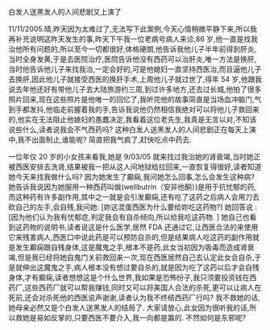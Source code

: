白发人送黑发人的人间悲剧又上演了

11/11/2005.晴,昨天因为太难过了,无法写下此案例,今天心情稍微平静下来,所以我再补充说明这昨天发生的事,昨天下午我一位老病号病人来诊,86 岁,他一直是找我治他所有问题的,所以至今一切都很好,体格硬朗,他告诉我他儿子半年前得到肝炎,当时全身发黄,于是去医院治疗,医院告诉他没有西药可以治肝炎,唯一方法是换肝,当时他告诉他儿子来找我治,一定会好的,可是他媳妇一直坚持西医治,而且逼他儿子去换肝,因此他儿子就接受西医的换肝手术,上周他儿子就过世了,得年 54 岁,他跟我说去年他还好有带他儿子去大陆旅游约三周,到过许多地方,还去过长城,他拍了很多照片回来,现在这些照片是他唯一的回忆了,我听完他的故事简直是当场血冲脑门,气到手都发抖,他临走前握着我的手,告诉我说他仍然相信我绝对可以将他儿子救回来的,他实在无法阻止他媳妇的愚蠢决定,我看着这位老先生,我真是无言以对,不知该说些什么,读者说我会不气西药吗? 这种白发人送黑发人的人间悲剧正在每天上演中,我不出面制止,谁能呢? 简直把我气疯了,赶快吃点中药去.

一位年仅 20 岁的小女孩来看我,她是 9/03/05 就来找过我治她的肾衰竭,当时她正被西医安排去洗肾,结果被我一把从这人间地狱给拉回来,一直恢复得很好,读者知道她今天来找我做什么吗? 因为她发生了癫痫,我问她怎么回事,怎么会发生这种病? 她告诉我说因为她服用一种西药叫做(wellbutrin（安非他酮）)是用于抗忧郁的药,而这种药有许多副作用,其中之一就是会引发癫痫,还有吃了这药之后病人会用刀去砍自己的左手,会自残,我问她: [妳这混蛋西医为什么要给妳吃这药物?] 她回答说 : [因为他们认为我有忧郁症,判定我会有自杀倾向,所以给我吃这药物. ] 她自己也看到这药物的说明书,读者说这是什么医学,居然 FDA 还通过它,让西医合法的来使用它来残害病人,西医口中说此药是可以预防自杀的,但是结果病人吃这药的副作用就是发生癫痫跟自残身体,这是魔鬼之手,根本不是药,此女当初因为吸毒而造成肾衰竭,但是我已经将她自鬼门关前救回来一次,现在西医居然自己去认定此女会自杀,于是就伸出这魔鬼之手,病人根本没有想过要自杀的,就是因为吃了这药以后才会自残身体,才有癫痫,读者想想这是个什么世界,我如果是恐怖份子,我只须要投资钱在西药厂,这些西药厂就可以帮我赚钱,同时又可以将美国人合法的杀死,更可以让病人在死前,还会对杀死他的西医说声谢谢,读者认为我不终结西药厂行吗? 我不救她的话,她母亲必然又是个白发人送黑发人的结局了. 大家请放心,此女因为很听我的话,所以救她是易如反掌的,只要西医不要介入,我一向都是赢的. 不然如何是东邪呢?
